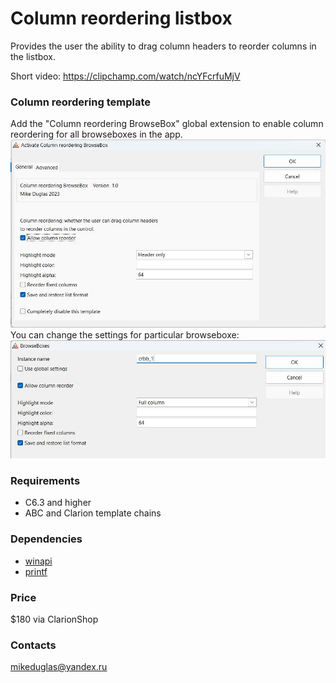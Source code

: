 # Column reordering listbox

Provides the user the ability to drag column headers to reorder columns in the listbox.

Short video: https://clipchamp.com/watch/ncYFcrfuMjV


### Column reordering template
Add the "Column reordering BrowseBox" global extension to enable column reordering for all browseboxes in the app.
![Global extension](https://github.com/mikeduglas/ColumnReorderingListbox/blob/master/screenshots/globalext.jpg?raw=true)  
You can change the settings for particular browseboxe:
![Local extension](https://github.com/mikeduglas/ColumnReorderingListbox/blob/master/screenshots/localext.jpg?raw=true)  


### Requirements
- C6.3 and higher
- ABC and Clarion template chains


### Dependencies
- [winapi](https://github.com/mikeduglas/winapi)
- [printf](https://github.com/mikeduglas/printf)


### Price
$180 via ClarionShop


### Contacts
mikeduglas@yandex.ru
